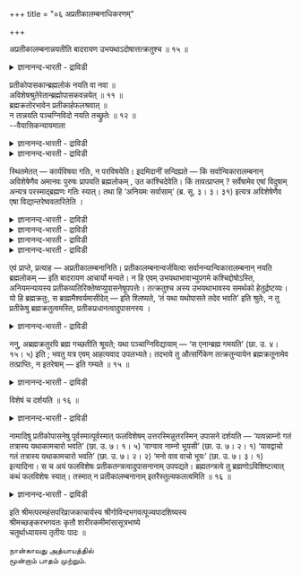+++
title = "०६ अप्रतीकालम्बनाधिकरणम्"

+++

अप्रतीकालम्बनान्नयतीति बादरायण उभयथाऽदोषात्तत्क्रतुश्च ॥ १५ ॥  
<details><summary>ज्ञानानन्द-भारती - द्राविडी</summary>

अप्रदीगालम्बनान्नयदीदि पादरायण उबयदाअदोषात्तत्क्रदुच्च ॥ १५ ॥
</details>

प्रतीकोपासकान्ब्रह्मलोकं नयति वा नवा ॥  
अविशेषश्रुतेरेतान्ब्रह्मोपासकवन्नयेत् ॥ ११ ॥  
ब्रह्मक्रतोरभावेन प्रतीकार्हफलश्रवात् ॥  
न तान्नयति पञ्चग्निविदो नयति तच्छ्रुतेः ॥ १२ ॥  
--वैयासिकन्यायमाला

<details><summary>ज्ञानानन्द-भारती - द्राविडी</summary>

पिरदीगत्तै उबासिक्किऱवर्गळै पिरह्मलोगम् कॊण्डु पोगिऱाऩा? अल्लदु किडैयादा? वित्यासप् पडुत्ति सुरुदियिल्लादबडियाल्, पिरह्मत्तै उबासिक् किऱवर्गळैप् पोलवे, इवर्गळैयुम् कॊण्डु पोवाऩ्।
</details>

<details><summary>ज्ञानानन्द-भारती - द्राविडी</summary>

पिरह्मम् ऎऩ्ऱ पावऩैयिल्लाददिऩालुम्, पिरदीगङ्ग ळुक्कुत् तक्कबडि पलऩ्गळ् सॊल्लियिरुप्पदालुम्, अवर्गळै कॊण्डु पोवदिल्लै। पञ्जाक्ऩियऱिन्दवर्गळै कॊण्डु पोगिऱाऩ्, अदऱ्कु सुरुदियिरुप्पदाल्।
</details>

स्थितमेतत् — कार्यविषया गतिः, न परविषयेति। इदमिदानीं सन्दिह्यते — किं सर्वान्विकारालम्बनान् अविशेषेणैव अमानवः पुरुषः प्रापयति ब्रह्मलोकम् , उत कांश्चिदेवेति। किं तावत्प्राप्तम् ? सर्वेषामेव एषां विदुषाम् अन्यत्र परस्माद्ब्रह्मणः गतिः स्यात्। तथा हि ‘अनियमः सर्वासाम्’ (ब्र. सू. ३। ३। ३१) इत्यत्र अविशेषेणैव एषा विद्यान्तरेष्ववतारितेति ।

<details><summary>ज्ञानानन्द-भारती - द्राविडी</summary>

(अमाऩव पुरुषऩ् उबासगर्गळै पिरह्मलो कत्तिऱ्कु अऴैत्तुच् चॆल्गिऱाऩ् ऎऩ्ऱु कूऱप्पट्टदु। इदिल् पिरदीगोबासगर्गळ्, पिरह्मोबासगर्गळ् ऎल्लो रैयुम् पिरह्मलोगत्तिऱ्कु अऴैत्तुच्चॆल्गिऱाऩा, अल्लदु पिरदीगोबासगर्गळैविट्टुविट्टु पिरह्मो पासगर्गळै मट्टुम् अऴैत्तुच् चॆल्गिऱाऩा ऎऩ्ऱु सन्देहम्। सुरुदियिल् पॊदुवागच् चॊल्लियिरुप्पदाल् ऎल्ला उबासगर्गळैयुम् अऴैत्तुच् चॆल्गिऱाऩ् ऎऩ्ऱु पूर्वबक्षम्।
</details>

<details><summary>ज्ञानानन्द-भारती - द्राविडी</summary>

तत्क्रदु न्यायप्पडि प्रह्मत्तै उबासिक्किऱवऩ् ताऩ् पिरह्मलोगम् सॆल्लमुडियुम्। पिरदीगोबासगऩ् पिरह्मलोगम् सॆल्लमुडियादु। पिरदीगोबासगऩ् अर्सिरादि मार्गत्तिल् सॆऩ्ऱालुम् वित्युत्लोगंवरै ताऩ् सॆल्वाऩ् पिरह्मलोगम् सॆल्लमाट्टाऩ्। पिरह् मोबासगऩैत्ताऩ् पिरह्मलोगत्तिऱ्कु अऴैत्तुच् चॆल्वाऩ्। पिरदीगोबासऩत्तिल् अन्दन्द पिरदीगत्तिऱ्कुत् तक्कबडि पलऩिल् तारदम्यम् उण्डु। पिरह्मोबासऩ पलऩिल् तारदम्यम् किडैयादु। पञ्जाक्ऩिवित्यैयिल् पिरह्मोबासऩमिल्लाविट्टालुम् तऩिप्पट्ट विदि इरुप्पदाल् अङ्गु मट्टुम् पिरह्मलोग पलऩ् उण्डु ऎऩ्ऱु सित्तान्दम्।)
</details>

<details><summary>ज्ञानानन्द-भारती - द्राविडी</summary>

कदि ऎऩ्बदु कार्य पिरह्म विषयम्, परबिरह्म विषयमिल्लैयॆऩ्ऱु एऱ्पट्टुविट्टदु। इप्पॊऴुदु कार्यत्तै अवलम्बिक्किऱ ऎल्लारैयुमे वित्यासमऩ्ऩियिल् अमाऩवबुरुषऩ् पिरह्मलोगम् कॊण्डु पोय् सेर्क्किऱाऩा? अल्लदु सिलर्गळैत्ताऩा? ऎऩ्ऱ इदु सन्देहिक्कप्पडुगिऱदु।
</details>

<details><summary>ज्ञानानन्द-भारती - द्राविडी</summary>

पूर्वबक्षम्: ऎदु नियायम्? परबिरह्मत्तैत्तविर वेऱु उबासगर्गळ् ऎल्लोरुक्कुमे कदि इरुक्कुम्। अप्पडिये “ऎल्लावऱ्ऱिऱ्कुम् नियममऩ्ऩियिल्" (सूत्रम् III ३-३१) ऎऩ्ऱ विडत्तिल् विसेषमिल्लामले वेऱु उबासऩै विषयमागवुम् इन्द कदि सॊल्लप् पट्टिरुक्किऱदे।
</details>

एवं प्राप्ते, प्रत्याह — अप्रतीकालम्बनानिति। प्रतीकालम्बनान्वर्जयित्वा सर्वानन्यान्विकारालम्बनान् नयति ब्रह्मलोकम् — इति बादरायण आचार्यो मन्यते। न हि एवम् उभयथाभावाभ्युपगमे कश्चिद्दोषोऽस्ति, अनियमन्यायस्य प्रतीकव्यतिरिक्तेष्वप्युपासनेषूपपत्तेः। तत्क्रतुश्च अस्य उभयथाभावस्य समर्थको हेतुर्द्रष्टव्यः। यो हि ब्रह्मक्रतुः, स ब्राह्ममैश्वर्यमासीदेत् — इति श्लिष्यते, ‘तं यथा यथोपासते तदेव भवति’ इति श्रुतेः, न तु प्रतीकेषु ब्रह्मक्रतुत्वमस्ति, प्रतीकप्रधानत्वादुपासनस्य ।

<details><summary>ज्ञानानन्द-भारती - द्राविडी</summary>

सित्तान्दम्: इप्पडि वरुम्बोदु पदिल् सॊल् किऱार्: "पिरदीगत्तै अवलम्बिक्कादवर्गळै" ऎऩ्ऱु। पिरदीगत्तै अवलम्बिक्किऱवर्गळै विलक्किविट्टु, कार्यत्तै अवलम्बिक्कुम् मऱ्ऱ ऎल्लारैयुम् पिरह्म लोगम् अऴैत्तुच् चॆल्गिऱाऩ् ऎऩ्ऱु पादरायण आसार्यार् ऎण्णुगिऱार्। इव्विदम् इरण्डु विदमागवुमि रुक्किऱदॆऩ्ऱु ऒप्पुक्कॊळ्वदिऩाल् ऎव्विद तोषमुम् किडैयादल्लवा? नियममिल्लै ऎऩ्ऱ नियायत्तिऱ्कु पिरदीगत्तै तविर वेऱु उबासऩै कळिलेये पॊरुन्दुमाऩदिऩाल्। इन्द इरण्डुविदमा यिरुप्पदऱ्कु “अदऩ् ऎण्णम्” ऎऩ्बदुम् समर्त्तऩम् सॆय्यक्कूडिय कारणमॆऩ्ऱु अऱियवेण्डुम्। 'अदै ऎप्पडि ऎप्पडि उबासिक्किऱाऩो अदागवे आगिऱाऩ्' ऎऩ्ऱ सुरुदिप्पडि ऎवऩ् पिरह्मत्तैये ऎण्णिक् कॊण्डिरुक्किऱाऩो अवऩ् पिरह्मत्तिऩ् ऐसुवर्यत्तै अडैवाऩ् ऎऩ्बदु पॊरुन्दुम्। पिरदीगङ्गळिलो पिरह्म त्याऩमिल्लै, अन्द उबासऩैयिल पिरदीगत्तिऱ्के पिरादाऩ्यमिरुप्पदाल्।
</details>

ननु, अब्रह्मक्रतुरपि ब्रह्म गच्छतीति श्रूयते; यथा पञ्चाग्निविद्यायाम् — ‘स एनान्ब्रह्म गमयति’ (छा. उ. ४। १५। ५) इति ; भवतु यत्र एवम् आहत्यवाद उपलभ्यते। तदभावे तु औत्सर्गिकेण तत्क्रतुन्यायेन ब्रह्मक्रतूनामेव तत्प्राप्तिः, न इतरेषाम् — इति गम्यते ॥ १५ ॥

<details><summary>ज्ञानानन्द-भारती - द्राविडी</summary>

पिरह्मत्तै ऎण्णादवऩ्गूड पिरह्मत्तै अडैगिऱाऩ् ऎऩ्ऱु पञ्जाक्ऩि वित्यैयिल् ‘अवऩ् इवर्गळै पिरह्मत्तै अडैविक्किऱाऩ्' (सान्। IV १५-५) ऎऩ्ऱु सॊल्लप्पट्टिरुक्किऱदे? ऎऩ्ऱाल् ऎन्दविडत्तिल् इव्विदम् तऩियाऩ उबदेसम् सॊल्लप्पट्टिरुक्किऱदो, अङ्गु अप्पडियिरुक्कट्टुम्। अप्पडियिल्लादबोदु पॊदुवा युळ्ळ “अदऩ् ऎण्णम्” ऎऩऱ नियायप्पडि पिरह्मत् तिल् ऎण्णमुळ्ळवर्गळुक्कुत्ताऩ् पिरह्मत्तै अडैदल्, मऱ्ऱवर्गळुक्कु इल्लैयॆऩ्ऱु तॆरिगिऱदु।
</details>

विशेषं च दर्शयति ॥ १६ ॥  
<details><summary>ज्ञानानन्द-भारती - द्राविडी</summary>

विसे षम् स तर्सयदि ॥ १६ ॥
</details>

नामादिषु प्रतीकोपासनेषु पूर्वस्मात्पूर्वस्मात् फलविशेषम् उत्तरस्मिन्नुत्तरस्मिन् उपासने दर्शयति — ‘यावन्नाम्नो गतं तत्रास्य यथाकामचारो भवति’ (छा. उ. ७। १। ५) ‘वाग्वाव नाम्नो भूयसी’ (छा. उ. ७। २। १) ‘यावद्वाचो गतं तत्रास्य यथाकामचारो भवति’ (छा. उ. ७। २। २) ‘मनो वाव वाचो भूयः’ (छा. उ. ७। ३। १) इत्यादिना। स च अयं फलविशेषः प्रतीकतन्त्रत्वादुपासनानाम् उपपद्यते। ब्रह्मतन्त्रत्वे तु ब्रह्मणोऽविशिष्टत्वात् कथं फलविशेषः स्यात्। तस्मात् न प्रतीकालम्बनानाम् इतरैस्तुल्यफलत्वमिति ॥ १६ ॥

<details><summary>ज्ञानानन्द-भारती - द्राविडी</summary>

नामम् मुदलाऩ पिरदीग उबासऩैगळिल् मुऩ् मुऩ् उळ्ळदिलिरुन्दु मेल् मेल् उळ्ळ उबासऩैगळिल् पलऩिल् विसेषत्तैक् काट्टुगिऱदु। “ऎव्वळवु तूरम् नामत्तिऱ्कु पोक्कु उण्डो अङ्गे इवऩुक्कु इष्टप्पडि सञ्जारम् उण्डु" (सान्। VII १-५) ऎऩ्ऱु, “वाक् नामत्तैविड पॆरिदल्लवा?" (VII२-१) "ऎव्वळवु तूरम् वाक्कुक्कुप् पोक्कुउण्डो अङ्गे इवऩुक्कु इष्टप्पडि सञ्जारम् उण्डु" (सान् VII-२-२) "मऩसो वाक्कैविड पॆरिदु" (VII-३-१) ऎऩ्बदु मुदलाऩदिऩाल्। इन्द पलऩिलुळ्ळ विसेषम् उबासऩैगळ् पिरदीगत् तिऱ्कु कट्टुप्पट्टिरुप्पदाल् पॊरुन्दक्कूडियदे। पिरह् मत्तैप् पॊरुत्तिरुन्दालो, पिरह्मत्तिऱ्कु विसेष मिल्लाददिऩाल् पलऩिल् विसेषम् ऎप्पडि इरुक्क मुडियुम्? आगैयाल् पिरदीगत्तै अवलम्बिक्किऱवर् कळुक्कु मऱ्ऱवर्गळुडऩ् समाऩमाऩ पलऩैयुडैय तऩ्मै किडैयादु।
</details>

इति श्रीमत्परमहंसपरिव्राजकाचार्यस्य श्रीगोविन्दभगवत्पूज्यपादशिष्यस्य  
श्रीमच्छङ्करभगवतः कृतौ शारीरकमीमांसासूत्रभाष्ये  
चतुर्थाध्यायस्य तृतीयः पादः ॥

நான்காவது அத்யாயத்தில்  
மூன்றாம் பாதம் முற்றும்.